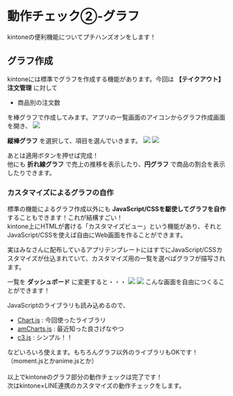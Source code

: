 # 動作チェック②-グラフ

kintoneの便利機能についてプチハンズオンをします！

## グラフ作成

kintoneには標準でグラフを作成する機能があります。今回は **【テイクアウト】注文管理** に対して

- 商品別の注文数

を棒グラフで作成してみます。アプリの一覧画面のアイコンからグラフ作成画面を開き、
<img src="https://docs.google.com/drawings/d/e/2PACX-1vRbqt_qxBBg-F_y4xqe_IdU6sM1BkEs8ECKozMlgQ8Y05Y-oqTsVpymsyCOuH7FCC_m-kMCZWtRl-ym/pub?w=1389&amp;h=729">

**縦棒グラフ** を選択して、項目を選んでいきます。
<img src="https://docs.google.com/drawings/d/e/2PACX-1vSo6j3o24eMZWZDTV-Px8CG_sOTxwGRYuLuzdnTLQUsKVLFvpxOkxzep4ogXp1k4-HWEpfHdLoMTDfr/pub?w=921&amp;h=491">
<img src="https://docs.google.com/drawings/d/e/2PACX-1vSE75_JEhEbRNhqyf2JTyRhyLxvQ6X6d_DHl_s84LdKBPg5oZFYfb2vFiYLKf3fMKb2iLBeHfL_G1tw/pub?w=929&amp;h=491">

あとは適用ボタンを押せば完成！<br/>
他にも **折れ線グラフ** で売上の推移を表示したり、**円グラフ** で商品の割合を表示したりできます。

### カスタマイズによるグラフの自作

標準の機能によるグラフ作成以外にも **JavaScript/CSSを駆使してグラフを自作** することもできます！これが結構すごい！<br/>
kintone上にHTMLが書ける「カスタマイズビュー」という機能があり、それとJavaScript/CSSを使えば自由にWeb画面を作ることができます。<br/>

実はみなさんに配布しているアプリテンプレートにはすでにJavaScript/CSSカスタマイズが仕込まれていて、カスタマイズ用の一覧を選べばグラフが描写されます。<br/>

一覧を **ダッシュボード** に変更すると・・・
<img src="https://docs.google.com/drawings/d/e/2PACX-1vT70yfwj1JnGgF_lfHTF-7jQXEPVWKzzXeJ2peKWEhZj7LrCJB81wd44twRHstRmTs00ImmIzXCQCNn/pub?w=927&amp;h=489">
<img src="https://docs.google.com/drawings/d/e/2PACX-1vQjMDAuEoKxxlRZop_YmrOHz44mAxOPQG3M-ezDEewuL1FyDnTnITEfR2Scfx9-8mYgKfONHVPFIU5Q/pub?w=794&amp;h=662">
こんな画面を自由につくることができます！<br/>

JavaScriptのライブラリも読み込めるので、

- [Chart.js](https://www.chartjs.org/) : 今回使ったライブラリ
- [amCharts.js](https://www.amcharts.com/) : 最近知った良さげなやつ
- [c3.js](https://c3js.org/) : シンプル！！

などいろいろ使えます。もちろんグラフ以外のライブラリもOKです！（moment.jsとかanime.jsとか）
<br/>
<br/>
以上でkintoneのグラフ部分の動作チェックは完了です！<br/>
次はkintone×LINE連携のカスタマイズの動作チェックをします。